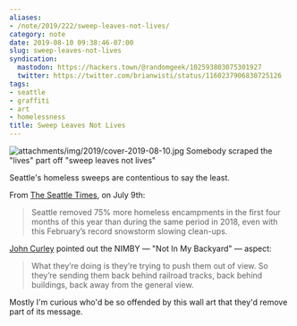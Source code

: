 ```yaml
---
aliases:
- /note/2019/222/sweep-leaves-not-lives/
category: note
date: 2019-08-10 09:38:46-07:00
slug: sweep-leaves-not-lives
syndication:
  mastodon: https://hackers.town/@randomgeek/102593803075301927
  twitter: https://twitter.com/brianwisti/status/1160237906830725126
tags:
- seattle
- graffiti
- art
- homelessness
title: Sweep Leaves Not Lives
---
```


![attachments/img/2019/cover-2019-08-10.jpg](../../../attachments/img/2019/cover-2019-08-10.jpg)
Somebody scraped the "lives" part off "sweep leaves not lives"

Seattle's homeless sweeps are contentious to say the least.

From [The Seattle Times](https://www.seattletimes.com/seattle-news/homeless/on-way-to-long-term-changes-seattle-mayor-jenny-durkan-quietly-clears-homeless-camps/), on July 9th:

 > 
 > Seattle removed 75% more homeless encampments in the first four months of this year than during the same period in 2018, even with this February’s record snowstorm slowing clean-ups.

[John Curley](https://mynorthwest.com/1445501/seattle-homeless-sweeps-2019/) pointed out the NIMBY — "Not In My Backyard" — aspect:

 > 
 > What they’re doing is they’re trying to push them out of view. So they’re sending them back behind railroad tracks, back behind buildings, back away from the general view.

Mostly I'm curious who'd be so offended by this wall art that they'd remove part of its message.